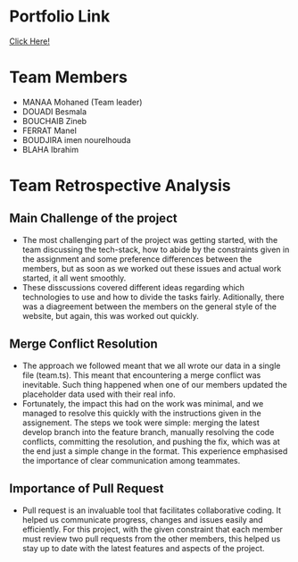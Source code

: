# Portfolio Link
[Click Here!]([www.example.com](https://team-portfolio-project-one.vercel.app/))
# Team Members
- MANAA Mohaned (Team leader)
- DOUADI Besmala
- BOUCHAIB Zineb
- FERRAT Manel
- BOUDJIRA imen nourelhouda
- BLAHA Ibrahim
# Team Retrospective Analysis
## Main Challenge of the project
- The most challenging part of the project was getting started, with the team discussing the tech-stack, how to abide by the constraints given in the assignment and some preference differences between the members, but as soon as we worked out these issues and actual work started, it all went smoothly.
- These disscussions covered different ideas regarding which technologies to use and how to divide the tasks fairly. Aditionally, there was a diagreement between the members on the general style of the website, but again, this was worked out quickly.
## Merge Conflict Resolution
- The approach we followed meant that we all wrote our data in a single file (team.ts). This meant that encountering a merge conflict was inevitable. Such thing happened when one of our members updated the placeholder data used with their real info.
- Fortunately, the impact this had on the work was minimal, and we managed to resolve this quickly with the instructions given in the assignement. The steps we took were simple: merging the latest develop branch into the feature branch, manually resolving the code conflicts, committing the resolution, and
pushing the fix, which was at the end just a simple change in the format. This experience emphasised the importance of clear communication among teammates.
## Importance of Pull Request
- Pull request is an invaluable tool that facilitates collaborative coding. It helped us communicate progress, changes and issues easily and efficiently. For this project, with the given constraint that each member must review two pull requests from the other members, this helped us stay up to date with the latest features and aspects of the project.
